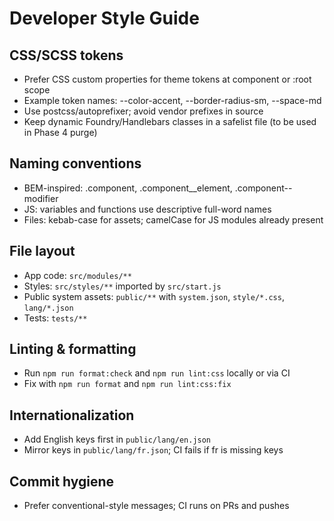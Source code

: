 # Developer Style Guide

## CSS/SCSS tokens

- Prefer CSS custom properties for theme tokens at component or :root scope
- Example token names: --color-accent, --border-radius-sm, --space-md
- Use postcss/autoprefixer; avoid vendor prefixes in source
- Keep dynamic Foundry/Handlebars classes in a safelist file (to be used in Phase 4 purge)

## Naming conventions

- BEM-inspired: .component, .component\_\_element, .component--modifier
- JS: variables and functions use descriptive full-word names
- Files: kebab-case for assets; camelCase for JS modules already present

## File layout

- App code: `src/modules/**`
- Styles: `src/styles/**` imported by `src/start.js`
- Public system assets: `public/**` with `system.json`, `style/*.css`, `lang/*.json`
- Tests: `tests/**`

## Linting & formatting

- Run `npm run format:check` and `npm run lint:css` locally or via CI
- Fix with `npm run format` and `npm run lint:css:fix`

## Internationalization

- Add English keys first in `public/lang/en.json`
- Mirror keys in `public/lang/fr.json`; CI fails if fr is missing keys

## Commit hygiene

- Prefer conventional-style messages; CI runs on PRs and pushes
